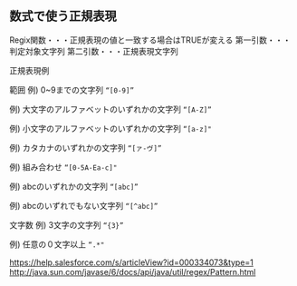 ## 数式で使う正規表現
Regix関数・・・正規表現の値と一致する場合はTRUEが変える
第一引数・・・判定対象文字列
第二引数・・・正規表現文字列

正規表現例

範囲
例) 0~9までの文字列
```“[0-9]”```

例) 大文字のアルファベットのいずれかの文字列
```“[A-Z]”```

例) 小文字のアルファベットのいずれかの文字列
```“[a-z]"```

例) カタカナのいずれかの文字列
```“[ァ-ヴ]”```

例) 組み合わせ
```“[0-5A-Ea-c]"```


例) abcのいずれかの文字列
```“[abc]”```

例) abcのいずれでもない文字列
```“[^abc]”```


文字数
例) 3文字の文字列
```“{3}”```

例) 任意の０文字以上
```“.*"```

https://help.salesforce.com/s/articleView?id=000334073&type=1
http://java.sun.com/javase/6/docs/api/java/util/regex/Pattern.html

